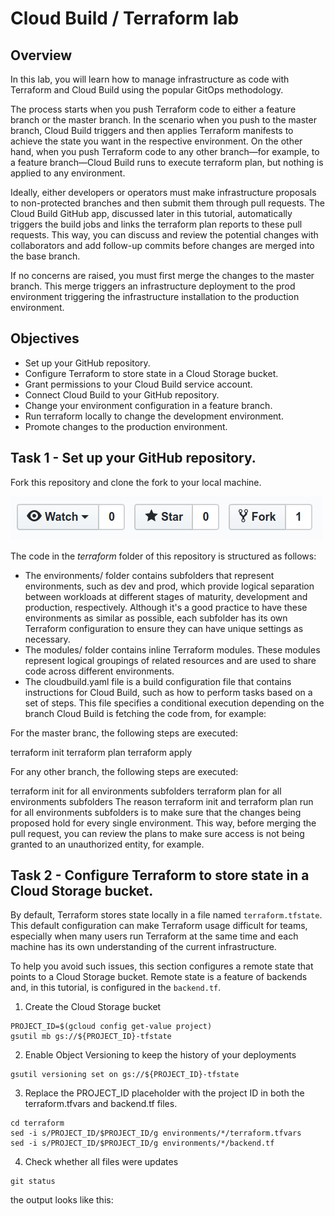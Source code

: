 # Cloud Build / Terraform lab

## Overview

In this lab, you will learn how to manage infrastructure as code with Terraform and Cloud Build using the popular GitOps methodology.

The process starts when you push Terraform code to either a feature branch or the master branch. In the scenario when you push to the master branch, Cloud Build triggers and then applies Terraform manifests to achieve the state you want in the respective environment. On the other hand, when you push Terraform code to any other branch—for example, to a feature branch—Cloud Build runs to execute terraform plan, but nothing is applied to any environment.

Ideally, either developers or operators must make infrastructure proposals to non-protected branches and then submit them through pull requests. The Cloud Build GitHub app, discussed later in this tutorial, automatically triggers the build jobs and links the terraform plan reports to these pull requests. This way, you can discuss and review the potential changes with collaborators and add follow-up commits before changes are merged into the base branch.

If no concerns are raised, you must first merge the changes to the master branch. This merge triggers an infrastructure deployment to the prod environment triggering the infrastructure installation to the production environment.


## Objectives


- Set up your GitHub repository.
- Configure Terraform to store state in a Cloud Storage bucket.
- Grant permissions to your Cloud Build service account.
- Connect Cloud Build to your GitHub repository.
- Change your environment configuration in a feature branch.
- Run terraform locally to change the development environment.
- Promote changes to the production environment.

## Task 1 - Set up your GitHub repository.
Fork this repository and clone the fork to your local machine.

![image info](./assets/gh-fork.png)

The code in the *terraform* folder of this repository is structured as follows:

- The environments/ folder contains subfolders that represent environments, such as dev and prod,
  which provide logical separation between workloads at different stages of maturity,
  development and production, respectively.
  Although it's a good practice to have these environments as similar as possible,
  each subfolder has its own Terraform configuration to ensure they can have unique settings as necessary.
- The modules/ folder contains inline Terraform modules.
  These modules represent logical groupings of related resources and are used to share code across
  different environments.
- The cloudbuild.yaml file is a build configuration file that contains instructions for Cloud Build,
  such as how to perform tasks based on a set of steps.
  This file specifies a conditional execution depending on the branch Cloud Build is fetching the code from,
  for example:

For the master branc, the following steps are executed:

terraform init
terraform plan
terraform apply


For any other branch, the following steps are executed:

terraform init for all environments subfolders
terraform plan for all environments subfolders
The reason terraform init and terraform plan run for all environments subfolders is to make sure that
the changes being proposed hold for every single environment.
This way, before merging the pull request, you can review the plans to make sure access is not being
granted to an unauthorized entity, for example.

## Task 2 - Configure Terraform to store state in a Cloud Storage bucket.

By default, Terraform stores state locally in a file named `terraform.tfstate`.
This default configuration can make Terraform usage difficult for teams,
especially when many users run Terraform at the same time and each machine has
its own understanding of the current infrastructure.

To help you avoid such issues, this section configures a remote state that points to a Cloud Storage bucket.
Remote state is a feature of backends and, in this tutorial, is configured in the `backend.tf`.

1. Create the Cloud Storage bucket
```shell
PROJECT_ID=$(gcloud config get-value project)
gsutil mb gs://${PROJECT_ID}-tfstate
```
2. Enable Object Versioning to keep the history of your deployments
```shell
gsutil versioning set on gs://${PROJECT_ID}-tfstate
```
3. Replace the PROJECT_ID placeholder with the project ID in both the terraform.tfvars and backend.tf files.
```shell
cd terraform
sed -i s/PROJECT_ID/$PROJECT_ID/g environments/*/terraform.tfvars
sed -i s/PROJECT_ID/$PROJECT_ID/g environments/*/backend.tf
```
4. Check whether all files were updates
```shell
git status
```
the output looks like this: